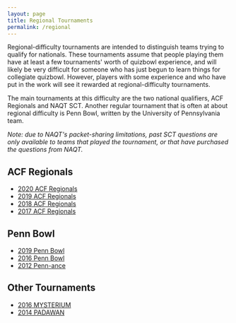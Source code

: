 ```yaml
---
layout: page
title: Regional Tournaments
permalink: /regional
---
```

Regional-difficulty tournaments are intended to distinguish teams trying to qualify for nationals. These tournaments assume that people playing them have at least a few tournaments' worth of quizbowl experience, and will likely be very difficult for someone who has just begun to learn things for collegiate quizbowl. However, players with some experience and who have put in the work will see it rewarded at regional-difficulty tournaments.

The main tournaments at this difficulty are the two national qualifiers, ACF Regionals and NAQT SCT. Another regular tournament that is often at about regional difficulty is Penn Bowl, written by the University of Pennsylvania team.

*Note: due to NAQT's packet-sharing limitations, past SCT questions are only available to teams that played the tournament, or that have purchased the questions from NAQT.*

## ACF Regionals
- <a href='https://collegiate.quizbowlpackets.com/2451/'>2020 ACF Regionals</a>
- <a href='https://collegiate.quizbowlpackets.com/2186/'>2019 ACF Regionals</a>
- <a href='https://collegiate.quizbowlpackets.com/2108/'>2018 ACF Regionals</a>
- <a href='https://collegiate.quizbowlpackets.com/1897/'>2017 ACF Regionals</a>

## Penn Bowl
- <a href='https://collegiate.quizbowlpackets.com/2409/'>2019 Penn Bowl</a>
- <a href='https://collegiate.quizbowlpackets.com/1882/'>2016 Penn Bowl</a>
- <a href='https://collegiate.quizbowlpackets.com/572/'>2012 Penn-ance</a>

## Other Tournaments
- <a href='https://collegiate.quizbowlpackets.com/1776/'>2016 MYSTERIUM</a>
- <a href='https://collegiate.quizbowlpackets.com/761/'>2014 PADAWAN</a>